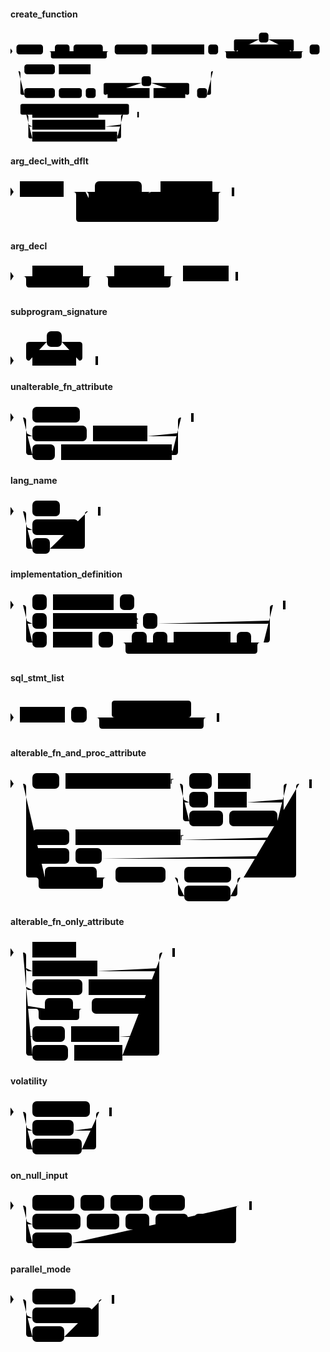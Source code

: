 #### create_function

<svg class="rrdiagram" version="1.1" xmlns:xlink="http://www.w3.org/1999/xlink" xmlns="http://www.w3.org/2000/svg" width="795" height="285" viewbox="0 0 795 285"><path class="connector" d="M0 52h15m67 0h30m37 0h10m74 0h20m-156 0q5 0 5 5v8q0 5 5 5h131q5 0 5-5v-8q0-5 5-5m5 0h10m83 0h10m133 0h10m25 0h50m-5 0q-5 0-5-5v-20q0-5 5-5h58m24 0h59q5 0 5 5v20q0 5-5 5m-5 0h40m-206 0q5 0 5 5v8q0 5 5 5h181q5 0 5-5v-8q0-5 5-5m5 0h10m25 0h7m2 0h2m2 0h2m-795 50h2m2 0h2m2 0h27m77 0h10m80 0h314m-496 0q5 0 5 5v50q0 5 5 5h5m77 0h10m58 0h10m25 0h30m-5 0q-5 0-5-5v-20q0-5 5-5h91m24 0h91q5 0 5 5v20q0 5-5 5m-95 0h10m80 0h30m25 0h5q5 0 5-5v-50q0-5 5-5m5 0h7m2 0h2m2 0h2m-531 110h2m2 0h2m2 0h27m-5 0q-5 0-5-5v-17q0-5 5-5h264q5 0 5 5v17q0 5-5 5m-259 0h20m167 0h67m-244 25q0 5 5 5h5m184 0h35q5 0 5-5m-239-25q5 0 5 5v50q0 5 5 5h5m214 0h5q5 0 5-5v-50q0-5 5-5m5 0h35"/><polygon points="0,59 5,52 0,45" style="fill:black;stroke-width:0"/><rect class="literal" x="15" y="35" width="67" height="25" rx="7"/><text class="text" x="25" y="52">CREATE</text><rect class="literal" x="112" y="35" width="37" height="25" rx="7"/><text class="text" x="122" y="52">OR</text><rect class="literal" x="159" y="35" width="74" height="25" rx="7"/><text class="text" x="169" y="52">REPLACE</text><rect class="literal" x="263" y="35" width="83" height="25" rx="7"/><text class="text" x="273" y="52">FUNCTION</text><a xlink:href="../../syntax_resources/grammar_diagrams#subprogram-name"><rect class="rule" x="356" y="35" width="133" height="25"/><text class="text" x="366" y="52">subprogram_name</text></a><rect class="literal" x="499" y="35" width="25" height="25" rx="7"/><text class="text" x="509" y="52">(</text><rect class="literal" x="627" y="5" width="24" height="25" rx="7"/><text class="text" x="637" y="22">,</text><a xlink:href="#arg-decl-with-dflt"><rect class="rule" x="574" y="35" width="131" height="25"/><text class="text" x="584" y="52">arg_decl_with_dflt</text></a><rect class="literal" x="755" y="35" width="25" height="25" rx="7"/><text class="text" x="765" y="52">)</text><rect class="literal" x="35" y="85" width="77" height="25" rx="7"/><text class="text" x="45" y="102">RETURNS</text><a xlink:href="../../syntax_resources/grammar_diagrams#data-type"><rect class="rule" x="122" y="85" width="80" height="25"/><text class="text" x="132" y="102">data_type</text></a><rect class="literal" x="35" y="145" width="77" height="25" rx="7"/><text class="text" x="45" y="162">RETURNS</text><rect class="literal" x="122" y="145" width="58" height="25" rx="7"/><text class="text" x="132" y="162">TABLE</text><rect class="literal" x="190" y="145" width="25" height="25" rx="7"/><text class="text" x="200" y="162">(</text><rect class="literal" x="331" y="115" width="24" height="25" rx="7"/><text class="text" x="341" y="132">,</text><a xlink:href="../../syntax_resources/grammar_diagrams#column-name"><rect class="rule" x="245" y="145" width="106" height="25"/><text class="text" x="255" y="162">column_name</text></a><a xlink:href="../../syntax_resources/grammar_diagrams#data-type"><rect class="rule" x="361" y="145" width="80" height="25"/><text class="text" x="371" y="162">data_type</text></a><rect class="literal" x="471" y="145" width="25" height="25" rx="7"/><text class="text" x="481" y="162">)</text><a xlink:href="#unalterable-fn-attribute"><rect class="rule" x="55" y="195" width="167" height="25"/><text class="text" x="65" y="212">unalterable_fn_attribute</text></a><a xlink:href="#alterable-fn-only-attribute"><rect class="rule" x="55" y="225" width="184" height="25"/><text class="text" x="65" y="242">alterable_fn_only_attribute</text></a><a xlink:href="#alterable-fn-and-proc-attribute"><rect class="rule" x="55" y="255" width="214" height="25"/><text class="text" x="65" y="272">alterable_fn_and_proc_attribute</text></a><polygon points="320,219 324,219 324,205 320,205" style="fill:black;stroke-width:0"/></svg>

#### arg_decl_with_dflt

<svg class="rrdiagram" version="1.1" xmlns:xlink="http://www.w3.org/1999/xlink" xmlns="http://www.w3.org/2000/svg" width="358" height="80" viewbox="0 0 358 80"><path class="connector" d="M0 22h15m70 0h50m75 0h20m-110 0q5 0 5 5v20q0 5 5 5h5m30 0h50q5 0 5-5v-20q0-5 5-5m5 0h10m83 0h20m-243 0q5 0 5 5v38q0 5 5 5h218q5 0 5-5v-38q0-5 5-5m5 0h15"/><polygon points="0,29 5,22 0,15" style="fill:black;stroke-width:0"/><a xlink:href="#arg-decl"><rect class="rule" x="15" y="5" width="70" height="25"/><text class="text" x="25" y="22">arg_decl</text></a><rect class="literal" x="135" y="5" width="75" height="25" rx="7"/><text class="text" x="145" y="22">DEFAULT</text><rect class="literal" x="135" y="35" width="30" height="25" rx="7"/><text class="text" x="145" y="52">=</text><a xlink:href="../../syntax_resources/grammar_diagrams#expression"><rect class="rule" x="240" y="5" width="83" height="25"/><text class="text" x="250" y="22">expression</text></a><polygon points="354,29 358,29 358,15 354,15" style="fill:black;stroke-width:0"/></svg>

#### arg_decl

<svg class="rrdiagram" version="1.1" xmlns:xlink="http://www.w3.org/1999/xlink" xmlns="http://www.w3.org/2000/svg" width="364" height="50" viewbox="0 0 364 50"><path class="connector" d="M0 22h35m81 0h20m-116 0q5 0 5 5v8q0 5 5 5h91q5 0 5-5v-8q0-5 5-5m5 0h30m80 0h20m-115 0q5 0 5 5v8q0 5 5 5h90q5 0 5-5v-8q0-5 5-5m5 0h10m73 0h15"/><polygon points="0,29 5,22 0,15" style="fill:black;stroke-width:0"/><a xlink:href="../../syntax_resources/grammar_diagrams#arg-name"><rect class="rule" x="35" y="5" width="81" height="25"/><text class="text" x="45" y="22">arg_name</text></a><a xlink:href="../../syntax_resources/grammar_diagrams#arg-mode"><rect class="rule" x="166" y="5" width="80" height="25"/><text class="text" x="176" y="22">arg_mode</text></a><a xlink:href="../../syntax_resources/grammar_diagrams#arg-type"><rect class="rule" x="276" y="5" width="73" height="25"/><text class="text" x="286" y="22">arg_type</text></a><polygon points="360,29 364,29 364,15 360,15" style="fill:black;stroke-width:0"/></svg>

#### subprogram_signature

<svg class="rrdiagram" version="1.1" xmlns:xlink="http://www.w3.org/1999/xlink" xmlns="http://www.w3.org/2000/svg" width="140" height="65" viewbox="0 0 140 65"><path class="connector" d="M0 52h35m-5 0q-5 0-5-5v-20q0-5 5-5h28m24 0h28q5 0 5 5v20q0 5-5 5m-5 0h35"/><polygon points="0,59 5,52 0,45" style="fill:black;stroke-width:0"/><rect class="literal" x="58" y="5" width="24" height="25" rx="7"/><text class="text" x="68" y="22">,</text><a xlink:href="#arg-decl"><rect class="rule" x="35" y="35" width="70" height="25"/><text class="text" x="45" y="52">arg_decl</text></a><polygon points="136,59 140,59 140,45 136,45" style="fill:black;stroke-width:0"/></svg>

#### unalterable_fn_attribute

<svg class="rrdiagram" version="1.1" xmlns:xlink="http://www.w3.org/1999/xlink" xmlns="http://www.w3.org/2000/svg" width="293" height="95" viewbox="0 0 293 95"><path class="connector" d="M0 22h35m76 0h167m-253 25q0 5 5 5h5m87 0h10m87 0h44q5 0 5-5m-248-25q5 0 5 5v50q0 5 5 5h5m36 0h10m177 0h5q5 0 5-5v-50q0-5 5-5m5 0h15"/><polygon points="0,29 5,22 0,15" style="fill:black;stroke-width:0"/><rect class="literal" x="35" y="5" width="76" height="25" rx="7"/><text class="text" x="45" y="22">WINDOW</text><rect class="literal" x="35" y="35" width="87" height="25" rx="7"/><text class="text" x="45" y="52">LANGUAGE</text><a xlink:href="#lang-name"><rect class="rule" x="132" y="35" width="87" height="25"/><text class="text" x="142" y="52">lang_name</text></a><rect class="literal" x="35" y="65" width="36" height="25" rx="7"/><text class="text" x="45" y="82">AS</text><a xlink:href="#implementation-definition"><rect class="rule" x="81" y="65" width="177" height="25"/><text class="text" x="91" y="82">implementation_definition</text></a><polygon points="289,29 293,29 293,15 289,15" style="fill:black;stroke-width:0"/></svg>

#### lang_name

<svg class="rrdiagram" version="1.1" xmlns:xlink="http://www.w3.org/1999/xlink" xmlns="http://www.w3.org/2000/svg" width="144" height="95" viewbox="0 0 144 95"><path class="connector" d="M0 22h35m44 0h50m-104 25q0 5 5 5h5m74 0h5q5 0 5-5m-99-25q5 0 5 5v50q0 5 5 5h5m28 0h51q5 0 5-5v-50q0-5 5-5m5 0h15"/><polygon points="0,29 5,22 0,15" style="fill:black;stroke-width:0"/><rect class="literal" x="35" y="5" width="44" height="25" rx="7"/><text class="text" x="45" y="22">SQL</text><rect class="literal" x="35" y="35" width="74" height="25" rx="7"/><text class="text" x="45" y="52">PLPGSQL</text><rect class="literal" x="35" y="65" width="28" height="25" rx="7"/><text class="text" x="45" y="82">C</text><polygon points="140,29 144,29 144,15 140,15" style="fill:black;stroke-width:0"/></svg>

#### implementation_definition

<svg class="rrdiagram" version="1.1" xmlns:xlink="http://www.w3.org/1999/xlink" xmlns="http://www.w3.org/2000/svg" width="440" height="110" viewbox="0 0 440 110"><path class="connector" d="M0 22h35m23 0h10m97 0h10m23 0h227m-400 25q0 5 5 5h5m23 0h10m134 0h10m23 0h175q5 0 5-5m-395-25q5 0 5 5v50q0 5 5 5h5m23 0h10m63 0h10m23 0h30m24 0h10m23 0h10m91 0h10m23 0h20m-226 0q5 0 5 5v8q0 5 5 5h201q5 0 5-5v-8q0-5 5-5m5 0h5q5 0 5-5v-50q0-5 5-5m5 0h15"/><polygon points="0,29 5,22 0,15" style="fill:black;stroke-width:0"/><rect class="literal" x="35" y="5" width="23" height="25" rx="7"/><text class="text" x="45" y="22">&apos;</text><a xlink:href="#sql-stmt-list"><rect class="rule" x="68" y="5" width="97" height="25"/><text class="text" x="78" y="22">sql_stmt_list</text></a><rect class="literal" x="175" y="5" width="23" height="25" rx="7"/><text class="text" x="185" y="22">&apos;</text><rect class="literal" x="35" y="35" width="23" height="25" rx="7"/><text class="text" x="45" y="52">&apos;</text><a xlink:href="../../syntax_resources/grammar_diagrams#plpgsql-block-stmt"><rect class="rule" x="68" y="35" width="134" height="25"/><text class="text" x="78" y="52">plpgsql_block_stmt</text></a><rect class="literal" x="212" y="35" width="23" height="25" rx="7"/><text class="text" x="222" y="52">&apos;</text><rect class="literal" x="35" y="65" width="23" height="25" rx="7"/><text class="text" x="45" y="82">&apos;</text><a xlink:href="../../syntax_resources/grammar_diagrams#obj-file"><rect class="rule" x="68" y="65" width="63" height="25"/><text class="text" x="78" y="82">obj_file</text></a><rect class="literal" x="141" y="65" width="23" height="25" rx="7"/><text class="text" x="151" y="82">&apos;</text><rect class="literal" x="194" y="65" width="24" height="25" rx="7"/><text class="text" x="204" y="82">,</text><rect class="literal" x="228" y="65" width="23" height="25" rx="7"/><text class="text" x="238" y="82">&apos;</text><a xlink:href="../../syntax_resources/grammar_diagrams#link-symbol"><rect class="rule" x="261" y="65" width="91" height="25"/><text class="text" x="271" y="82">link_symbol</text></a><rect class="literal" x="362" y="65" width="23" height="25" rx="7"/><text class="text" x="372" y="82">&apos;</text><polygon points="436,29 440,29 440,15 436,15" style="fill:black;stroke-width:0"/></svg>

#### sql_stmt_list

<svg class="rrdiagram" version="1.1" xmlns:xlink="http://www.w3.org/1999/xlink" xmlns="http://www.w3.org/2000/svg" width="334" height="65" viewbox="0 0 334 65"><path class="connector" d="M0 37h15m72 0h10m25 0h50m-5 0q-5 0-5-5v-17q0-5 5-5h117q5 0 5 5v17q0 5-5 5m-40 0h10m25 0h40m-182 0q5 0 5 5v8q0 5 5 5h157q5 0 5-5v-8q0-5 5-5m5 0h15"/><polygon points="0,44 5,37 0,30" style="fill:black;stroke-width:0"/><a xlink:href="../../syntax_resources/grammar_diagrams#sql-stmt"><rect class="rule" x="15" y="20" width="72" height="25"/><text class="text" x="25" y="37">sql_stmt</text></a><rect class="literal" x="97" y="20" width="25" height="25" rx="7"/><text class="text" x="107" y="37">;</text><a xlink:href="../../syntax_resources/grammar_diagrams#sql-stmt"><rect class="rule" x="172" y="20" width="72" height="25"/><text class="text" x="182" y="37">sql_stmt</text></a><rect class="literal" x="254" y="20" width="25" height="25" rx="7"/><text class="text" x="264" y="37">;</text><polygon points="330,44 334,44 334,30 330,30" style="fill:black;stroke-width:0"/></svg>

#### alterable_fn_and_proc_attribute

<svg class="rrdiagram" version="1.1" xmlns:xlink="http://www.w3.org/1999/xlink" xmlns="http://www.w3.org/2000/svg" width="482" height="215" viewbox="0 0 482 215"><path class="connector" d="M0 22h35m43 0h10m168 0h30m36 0h10m52 0h63m-171 25q0 5 5 5h5m30 0h10m52 0h54q5 0 5-5m-166-25q5 0 5 5v50q0 5 5 5h5m54 0h10m77 0h5q5 0 5-5v-50q0-5 5-5m5 0h20m-442 85q0 5 5 5h5m59 0h10m168 0h180q5 0 5-5m-432 30q0 5 5 5h5m59 0h10m42 0h306q5 0 5-5m-437-115q5 0 5 5v140q0 5 5 5h25m83 0h20m-118 0q5 0 5 5v8q0 5 5 5h93q5 0 5-5v-8q0-5 5-5m5 0h10m80 0h30m75 0h20m-110 0q5 0 5 5v20q0 5 5 5h5m74 0h6q5 0 5-5v-20q0-5 5-5m5 0h79q5 0 5-5v-140q0-5 5-5m5 0h15"/><polygon points="0,29 5,22 0,15" style="fill:black;stroke-width:0"/><rect class="literal" x="35" y="5" width="43" height="25" rx="7"/><text class="text" x="45" y="22">SET</text><a xlink:href="../../syntax_resources/grammar_diagrams#configuration-parameter"><rect class="rule" x="88" y="5" width="168" height="25"/><text class="text" x="98" y="22">configuration_parameter</text></a><rect class="literal" x="286" y="5" width="36" height="25" rx="7"/><text class="text" x="296" y="22">TO</text><a xlink:href="../../syntax_resources/grammar_diagrams#value"><rect class="rule" x="332" y="5" width="52" height="25"/><text class="text" x="342" y="22">value</text></a><rect class="literal" x="286" y="35" width="30" height="25" rx="7"/><text class="text" x="296" y="52">=</text><a xlink:href="../../syntax_resources/grammar_diagrams#value"><rect class="rule" x="326" y="35" width="52" height="25"/><text class="text" x="336" y="52">value</text></a><rect class="literal" x="286" y="65" width="54" height="25" rx="7"/><text class="text" x="296" y="82">FROM</text><rect class="literal" x="350" y="65" width="77" height="25" rx="7"/><text class="text" x="360" y="82">CURRENT</text><rect class="literal" x="35" y="95" width="59" height="25" rx="7"/><text class="text" x="45" y="112">RESET</text><a xlink:href="../../syntax_resources/grammar_diagrams#configuration-parameter"><rect class="rule" x="104" y="95" width="168" height="25"/><text class="text" x="114" y="112">configuration_parameter</text></a><rect class="literal" x="35" y="125" width="59" height="25" rx="7"/><text class="text" x="45" y="142">RESET</text><rect class="literal" x="104" y="125" width="42" height="25" rx="7"/><text class="text" x="114" y="142">ALL</text><rect class="literal" x="55" y="155" width="83" height="25" rx="7"/><text class="text" x="65" y="172">EXTERNAL</text><rect class="literal" x="168" y="155" width="80" height="25" rx="7"/><text class="text" x="178" y="172">SECURITY</text><rect class="literal" x="278" y="155" width="75" height="25" rx="7"/><text class="text" x="288" y="172">INVOKER</text><rect class="literal" x="278" y="185" width="74" height="25" rx="7"/><text class="text" x="288" y="202">DEFINER</text><polygon points="478,29 482,29 482,15 478,15" style="fill:black;stroke-width:0"/></svg>

#### alterable_fn_only_attribute

<svg class="rrdiagram" version="1.1" xmlns:xlink="http://www.w3.org/1999/xlink" xmlns="http://www.w3.org/2000/svg" width="263" height="200" viewbox="0 0 263 200"><path class="connector" d="M0 22h35m70 0h143m-223 25q0 5 5 5h5m104 0h94q5 0 5-5m-213 30q0 5 5 5h5m80 0h10m103 0h5q5 0 5-5m-213 30q0 5 5 5h25m45 0h20m-80 0q5 0 5 5v8q0 5 5 5h55q5 0 5-5v-8q0-5 5-5m5 0h10m91 0h12q5 0 5-5m-213 45q0 5 5 5h5m52 0h10m77 0h59q5 0 5-5m-218-130q5 0 5 5v155q0 5 5 5h5m57 0h10m77 0h54q5 0 5-5v-155q0-5 5-5m5 0h15"/><polygon points="0,29 5,22 0,15" style="fill:black;stroke-width:0"/><a xlink:href="#volatility"><rect class="rule" x="35" y="5" width="70" height="25"/><text class="text" x="45" y="22">volatility</text></a><a xlink:href="#on-null-input"><rect class="rule" x="35" y="35" width="104" height="25"/><text class="text" x="45" y="52">on_null_input</text></a><rect class="literal" x="35" y="65" width="80" height="25" rx="7"/><text class="text" x="45" y="82">PARALLEL</text><a xlink:href="#parallel-mode"><rect class="rule" x="125" y="65" width="103" height="25"/><text class="text" x="135" y="82">parallel_mode</text></a><rect class="literal" x="55" y="95" width="45" height="25" rx="7"/><text class="text" x="65" y="112">NOT</text><rect class="literal" x="130" y="95" width="91" height="25" rx="7"/><text class="text" x="140" y="112">LEAKPROOF</text><rect class="literal" x="35" y="140" width="52" height="25" rx="7"/><text class="text" x="45" y="157">COST</text><a xlink:href="../../syntax_resources/grammar_diagrams#int-literal"><rect class="rule" x="97" y="140" width="77" height="25"/><text class="text" x="107" y="157">int_literal</text></a><rect class="literal" x="35" y="170" width="57" height="25" rx="7"/><text class="text" x="45" y="187">ROWS</text><a xlink:href="../../syntax_resources/grammar_diagrams#int-literal"><rect class="rule" x="102" y="170" width="77" height="25"/><text class="text" x="112" y="187">int_literal</text></a><polygon points="259,29 263,29 263,15 259,15" style="fill:black;stroke-width:0"/></svg>

#### volatility

<svg class="rrdiagram" version="1.1" xmlns:xlink="http://www.w3.org/1999/xlink" xmlns="http://www.w3.org/2000/svg" width="162" height="95" viewbox="0 0 162 95"><path class="connector" d="M0 22h35m92 0h20m-122 25q0 5 5 5h5m66 0h31q5 0 5-5m-117-25q5 0 5 5v50q0 5 5 5h5m79 0h18q5 0 5-5v-50q0-5 5-5m5 0h15"/><polygon points="0,29 5,22 0,15" style="fill:black;stroke-width:0"/><rect class="literal" x="35" y="5" width="92" height="25" rx="7"/><text class="text" x="45" y="22">IMMUTABLE</text><rect class="literal" x="35" y="35" width="66" height="25" rx="7"/><text class="text" x="45" y="52">STABLE</text><rect class="literal" x="35" y="65" width="79" height="25" rx="7"/><text class="text" x="45" y="82">VOLATILE</text><polygon points="158,29 162,29 162,15 158,15" style="fill:black;stroke-width:0"/></svg>

#### on_null_input

<svg class="rrdiagram" version="1.1" xmlns:xlink="http://www.w3.org/1999/xlink" xmlns="http://www.w3.org/2000/svg" width="386" height="95" viewbox="0 0 386 95"><path class="connector" d="M0 22h35m67 0h10m38 0h10m52 0h10m57 0h92m-346 25q0 5 5 5h5m77 0h10m52 0h10m38 0h10m52 0h10m57 0h5q5 0 5-5m-341-25q5 0 5 5v50q0 5 5 5h5m63 0h258q5 0 5-5v-50q0-5 5-5m5 0h15"/><polygon points="0,29 5,22 0,15" style="fill:black;stroke-width:0"/><rect class="literal" x="35" y="5" width="67" height="25" rx="7"/><text class="text" x="45" y="22">CALLED</text><rect class="literal" x="112" y="5" width="38" height="25" rx="7"/><text class="text" x="122" y="22">ON</text><rect class="literal" x="160" y="5" width="52" height="25" rx="7"/><text class="text" x="170" y="22">NULL</text><rect class="literal" x="222" y="5" width="57" height="25" rx="7"/><text class="text" x="232" y="22">INPUT</text><rect class="literal" x="35" y="35" width="77" height="25" rx="7"/><text class="text" x="45" y="52">RETURNS</text><rect class="literal" x="122" y="35" width="52" height="25" rx="7"/><text class="text" x="132" y="52">NULL</text><rect class="literal" x="184" y="35" width="38" height="25" rx="7"/><text class="text" x="194" y="52">ON</text><rect class="literal" x="232" y="35" width="52" height="25" rx="7"/><text class="text" x="242" y="52">NULL</text><rect class="literal" x="294" y="35" width="57" height="25" rx="7"/><text class="text" x="304" y="52">INPUT</text><rect class="literal" x="35" y="65" width="63" height="25" rx="7"/><text class="text" x="45" y="82">STRICT</text><polygon points="382,29 386,29 386,15 382,15" style="fill:black;stroke-width:0"/></svg>

#### parallel_mode

<svg class="rrdiagram" version="1.1" xmlns:xlink="http://www.w3.org/1999/xlink" xmlns="http://www.w3.org/2000/svg" width="166" height="95" viewbox="0 0 166 95"><path class="connector" d="M0 22h35m69 0h47m-126 25q0 5 5 5h5m96 0h5q5 0 5-5m-121-25q5 0 5 5v50q0 5 5 5h5m51 0h50q5 0 5-5v-50q0-5 5-5m5 0h15"/><polygon points="0,29 5,22 0,15" style="fill:black;stroke-width:0"/><rect class="literal" x="35" y="5" width="69" height="25" rx="7"/><text class="text" x="45" y="22">UNSAFE</text><rect class="literal" x="35" y="35" width="96" height="25" rx="7"/><text class="text" x="45" y="52">RESTRICTED</text><rect class="literal" x="35" y="65" width="51" height="25" rx="7"/><text class="text" x="45" y="82">SAFE</text><polygon points="162,29 166,29 166,15 162,15" style="fill:black;stroke-width:0"/></svg>

